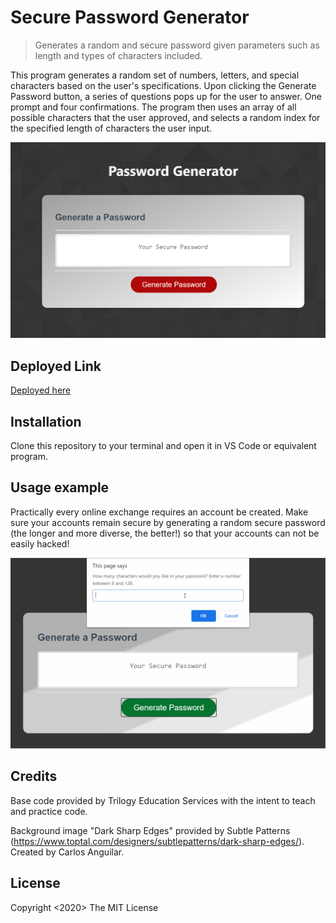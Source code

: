 # Secure Password Generator
> Generates a random and secure password given parameters such as length and types of characters included.

This program generates a random set of numbers, letters, and special characters based on the user's specifications. Upon clicking the Generate Password button, a series of questions pops up for the user to answer. One prompt and four confirmations. The program then uses an array of all possible characters that the user approved, and selects a random index for the specified length of characters the user input. 

![alt text](https://github.com/haleynmyers/secure-password-generator/blob/master/assets/password-generator-screengrab.png "Password Generator Screenshot")

## Deployed Link
[Deployed here](https://haleynmyers.github.io/secure-password-generator/)

## Installation

Clone this repository to your terminal and open it in VS Code or equivalent program.

## Usage example

Practically every online exchange requires an account be created. Make sure your accounts remain secure by generating a random secure password (the longer and more diverse, the better!) so that your accounts can not be easily hacked!

![alt text](https://github.com/haleynmyers/secure-password-generator/blob/master/assets/password-generator-demo.gif)

## Credits

Base code provided by Trilogy Education Services with the intent to teach and practice code. 

Background image "Dark Sharp Edges" provided by Subtle Patterns (https://www.toptal.com/designers/subtlepatterns/dark-sharp-edges/).
Created by Carlos Anguilar.

## License 
Copyright <2020> <Haley Myers>
The MIT License
